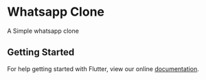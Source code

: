 # Whatsapp Clone

A Simple whatsapp clone

## Getting Started

For help getting started with Flutter, view our online
[documentation](https://flutter.io/).
